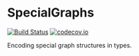 # SpecialGraphs

[![Build Status](https://travis-ci.org/JuliaGraphs/SpecialGraphs.jl.svg?branch=master)](https://travis-ci.org/JuliaGraphs/SpecialGraphs.jl)
[![codecov.io](http://codecov.io/github/JuliaGraphs/SpecialGraphs.jl/coverage.svg?branch=master)](http://codecov.io/github/JuliaGraphs/SpecialGraphs.jl?branch=master)

Encoding special graph structures in types.
